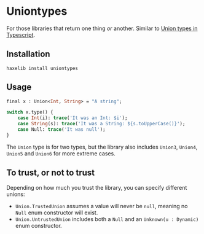 # Uniontypes

For those libraries that return one thing *or* another. Similar to [Union types in Typescript](https://www.typescriptlang.org/docs/handbook/unions-and-intersections.html).

## Installation

`haxelib install uniontypes`

## Usage

```haxe
final x : Union<Int, String> = "A string";

switch x.type() {
    case Int(i): trace('It was an Int: $i');
    case String(s): trace('It was a String: ${s.toUpperCase()}');
    case Null: trace('It was null');
}
```

The `Union` type is for two types, but the library also includes `Union3`, `Union4`, `Union5` and `Union6` for more extreme cases.

## To trust, or not to trust

Depending on how much you trust the library, you can specify different unions:

- `Union.TrustedUnion` assumes a value will never be `null`, meaning no `Null` enum constructor will exist.
- `Union.UntrustedUnion` includes both a `Null` and an `Unknown(u : Dynamic)` enum constructor.
